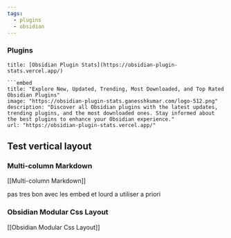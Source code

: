 ```yaml
---
tags:
  - plugins
  - obsidian
---
```

### Plugins

```ad-info
title: [Obsidian Plugin Stats](https://obsidian-plugin-stats.vercel.app/)

```embed
title: "Explore New, Updated, Trending, Most Downloaded, and Top Rated Obsidian Plugins"
image: "https://obsidian-plugin-stats.ganesshkumar.com/logo-512.png"
description: "Discover all Obsidian plugins with the latest updates, trending plugins, and the most downloaded ones. Stay informed about the best plugins to enhance your Obsidian experience."
url: "https://obsidian-plugin-stats.vercel.app/"
```



## Test vertical layout

### Multi-column Markdown

[[Multi-column Markdown]]

pas tres bon avec les embed et lourd a utiliser a priori 

### Obsidian Modular Css Layout

[[Obsidian Modular Css Layout]]

